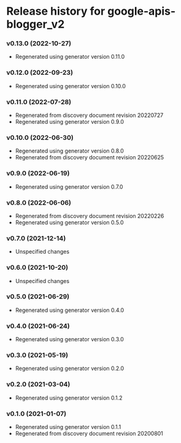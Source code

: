 # Release history for google-apis-blogger_v2

### v0.13.0 (2022-10-27)

* Regenerated using generator version 0.11.0

### v0.12.0 (2022-09-23)

* Regenerated using generator version 0.10.0

### v0.11.0 (2022-07-28)

* Regenerated from discovery document revision 20220727
* Regenerated using generator version 0.9.0

### v0.10.0 (2022-06-30)

* Regenerated using generator version 0.8.0
* Regenerated from discovery document revision 20220625

### v0.9.0 (2022-06-19)

* Regenerated using generator version 0.7.0

### v0.8.0 (2022-06-06)

* Regenerated from discovery document revision 20220226
* Regenerated using generator version 0.5.0

### v0.7.0 (2021-12-14)

* Unspecified changes

### v0.6.0 (2021-10-20)

* Unspecified changes

### v0.5.0 (2021-06-29)

* Regenerated using generator version 0.4.0

### v0.4.0 (2021-06-24)

* Regenerated using generator version 0.3.0

### v0.3.0 (2021-05-19)

* Regenerated using generator version 0.2.0

### v0.2.0 (2021-03-04)

* Regenerated using generator version 0.1.2

### v0.1.0 (2021-01-07)

* Regenerated using generator version 0.1.1
* Regenerated from discovery document revision 20200801

